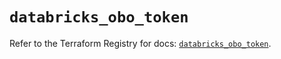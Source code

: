 # `databricks_obo_token`

Refer to the Terraform Registry for docs: [`databricks_obo_token`](https://registry.terraform.io/providers/databricks/databricks/1.88.0/docs/resources/obo_token).
